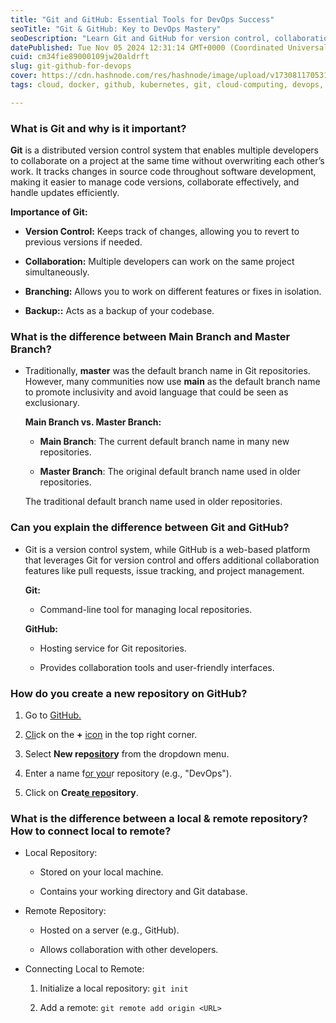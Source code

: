 ```yaml
---
title: "Git and GitHub: Essential Tools for DevOps Success"
seoTitle: "Git & GitHub: Key to DevOps Mastery"
seoDescription: "Learn Git and GitHub for version control, collaboration, branching, and main vs. master branches in DevOps"
datePublished: Tue Nov 05 2024 12:31:14 GMT+0000 (Coordinated Universal Time)
cuid: cm34fie89000109jw20aldrft
slug: git-github-for-devops
cover: https://cdn.hashnode.com/res/hashnode/image/upload/v1730811705319/f0ca4d39-e3ac-46f8-bfa3-2c0a88159387.png
tags: cloud, docker, github, kubernetes, git, cloud-computing, devops, jenkins, ci-cd, github-actions-1, gitcommands, 90daysofdevops, shubhamlondhe, trainwithshubham, 90daysofdevops-chanllenge

---
```


### What is Git and why is it important?

**Git** is a distributed version control system that enables multiple developers to collaborate on a project at the same time without overwriting each other’s work. It tracks changes in source code throughout software development, making it easier to manage code versions, collaborate effectively, and handle updates efficiently.

**Importance of Git:**

* **Version Control:** Keeps track of changes, allowing you to revert to previous versions if needed.
    
* **Collaboration:** Multiple developers can work on the same project simultaneously.
    
* **Branching:** Allows you to work on different features or fixes in isolation.
    
* **Backup::** Acts as a backup of your codebase.
    

### What is the difference between Main Branch and Master Branch?

* Traditionally, **master** was the default branch name in Git repositories. However, many communities now use **main** as the default branch name to promote inclusivity and avoid language that could be seen as exclusionary.
    
    **Main Branch vs. Master Branch:**
    
    * **Main Branch**: The current default branch name in many new repositories.
        
    * **Master Branch**: The original default branch name used in older repositories.
        
    
    The traditional default branch name used in older repositories.
    

### **Can you explain the difference between Git and GitHub?**

* Git is a version control system, while GitHub is a web-based platform that leverages Git for version control and offers additional collaboration features like pull requests, issue tracking, and project management.
    
    **Git:**
    
    * Command-line tool for managing local repositories.
        
    
    **GitHub:**
    
    * Hosting service for Git repositories.
        
    * Provides collaboration tools and user-friendly interfaces.
        

### How do you create a new repository on GitHub?

1. Go to [GitHub.](https://github.com/)
    
2. [Cli](https://github.com/)ck on the **+** [icon](https://github.com/) in the top right corner.
    
3. Select **New rep**[**ositor**](https://github.com/)**y** from the dropdown menu.
    
4. Enter a name f[or you](https://github.com/)r repository (e.g., "DevOps").
    
5. Click on **Creat**[**e repo**](https://github.com/)**sitory**.
    

### What is the difference between a local & remote repository? How to connect local to remote?

* Local Repository:
    
    * Stored on your local machine.
        
    * Contains your working directory and Git database.
        
* Remote Repository:
    
    * Hosted on a server (e.g., GitHub).
        
    * Allows collaboration with other developers.
        
* Connecting Local to Remote:
    
    1. Initialize a local repository: `git init`
        
    2. Add a remote: `git remote add origin <URL>`